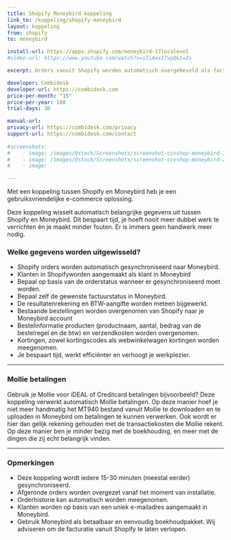 ```yaml
---
title: Shopify Moneybird koppeling
link_to: /koppeling/shopify-moneybird
layout: koppeling
from: shopify
to: moneybird

install-url: https://apps.shopify.com/moneybird-1?locale=nl
#video-url: https://www.youtube.com/watch?v=sTiAexI7vpQ&t=3s

excerpt: Orders vanuit Shopify worden automatisch overgeheveld als facturen in Moneybird. 

developer: Combidesk  
developer-url: https://combidesk.com
price-per-month: "15"
price-per-year: 180
trial-days: 30

manual-url: 
privacy-url: https://combidesk.com/privacy
support-url: https://combidesk.com/contact
      
#screenshots:
#    - image: /images/@stock/Screenshots/screenshot-ccvshop-moneybird-1.png
#    - image: /images/@stock/Screenshots/screenshot-ccvshop-moneybird-2.gif
#    - image: 

---
```


Met een koppeling tussen Shopify en Moneybird heb je een gebruiksvriendelijke e-commerce oplossing.

Deze koppeling wisselt automatisch belangrijke gegevens uit tussen Shopify en Moneybird. Dit bespaart tijd, je hoeft nooit meer dubbel werk te verrichten én je maakt minder fouten. Er is immers geen handwerk meer nodig.

### Welke gegevens worden uitgewisseld?
* Shopify orders worden automatisch gesynchroniseerd naar Moneybird.
* Klanten in Shopifyworden aangemaakt als klant in Moneybird
* Bepaal op basis van de orderstatus wanneer er gesynchroniseerd moet worden. 
* Bepaal zelf de gewenste factuurstatus in Moneybird.
* De resultatenrekening en BTW-aangifte worden meteen bijgewerkt.
* Bestaande bestellingen worden overgenomen van Shopify naar je Moneybird account
* Bestelinformatie producten (productnaam, aantal, bedrag van de bestelregel en de btw) en verzendkosten worden overgenomen.
* Kortingen, zowel kortingscodes als webwinkelwagen kortingen worden meegenomen.
* Je bespaart tijd, werkt efficiënter en verhoogt je werkplezier.

---

### Mollie betalingen 

Gebruik je Mollie voor iDEAL of Creditcard betalingen bijvoorbeeld? Deze koppeling verwerkt automatisch Mollie betalingen. Op deze manier hoef je niet meer handmatig het MT940 bestand vanuit Mollie te downloaden en te uploaden in Moneybird om betalingen te kunnen verwerken. Ook wordt er hier dan gelijk rekening gehouden met de transactiekosten die Mollie rekent. Op deze manier ben je minder bezig met de boekhouding, en meer met de dingen die zij echt belangrijk vinden.

---

### Opmerkingen
* Deze koppeling wordt iedere 15-30 minuten (meestal eerder) gesynchroniseerd.
* Afgeronde orders worden overgezet vanaf het moment van installatie.
* Orderhistorie kan automatisch worden meegenomen.
* Klanten worden op basis van een uniek e-mailadres aangemaakt in Moneybird. 
* Gebruik Moneybird als betaalbaar en eenvoudig boekhoudpakket. Wij adviseren om de facturatie vanuit Shopify te laten verlopen.